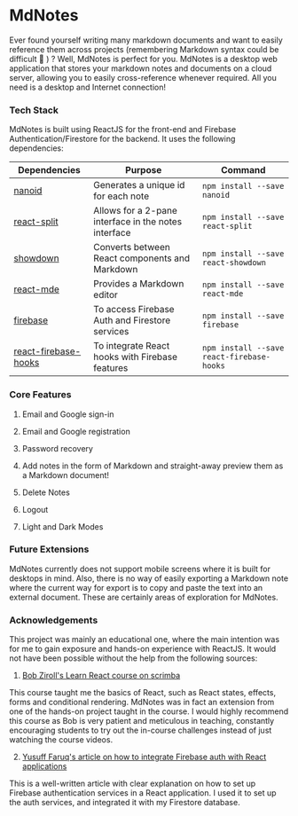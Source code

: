 # MdNotes
Ever found yourself writing many markdown documents and want to easily reference them across projects (remembering Markdown syntax could be difficult 🥲 ) ? Well, MdNotes is perfect for you. MdNotes is a desktop web application that stores your markdown notes and documents on a cloud server, allowing you to easily cross-reference whenever required. All you need is a desktop and Internet connection!

### Tech Stack
MdNotes is built using ReactJS for the front-end and Firebase Authentication/Firestore for the backend. It uses the following dependencies:

| Dependencies                                                               | Purpose                                              | Command                                   |
|----------------------------------------------------------------------------|------------------------------------------------------|-------------------------------------------|
| [nanoid](https://www.npmjs.com/package/nanoid)                             | Generates a unique id for each note                  | `npm install --save nanoid`               |
| [react-split](https://www.npmjs.com/package/react-split)                   | Allows for a 2-pane interface in the notes interface | `npm install --save react-split`          |
| [showdown](https://www.npmjs.com/package/react-showdown)                   | Converts between React components and Markdown       | `npm install --save react-showdown`       |
| [react-mde](https://www.npmjs.com/package/react-mde)                       | Provides a Markdown editor                           | `npm install --save react-mde`            |
| [firebase](https://www.npmjs.com/package/firebase)                         | To access Firebase Auth and Firestore services       | `npm install --save firebase`             |
| [react-firebase-hooks](https://www.npmjs.com/package/react-firebase-hooks) | To integrate React hooks with Firebase features      | `npm install --save react-firebase-hooks` |

### Core Features
1. Email and Google sign-in

2. Email and Google registration

3. Password recovery

4. Add notes in the form of Markdown and straight-away preview them as a Markdown document!

5. Delete Notes

6. Logout

7. Light and Dark Modes


### Future Extensions
MdNotes currently does not support mobile screens where it is built for desktops in mind. Also, there is no way of easily exporting a Markdown note where the current way for export is to copy and paste the text into an external document. These are certainly areas of exploration for MdNotes.

### Acknowledgements
This project was mainly an educational one, where the main intention was for me to gain exposure and hands-on experience with ReactJS. It would not have been possible without the help from the following sources:
1. [Bob Ziroll's Learn React course on scrimba](https://scrimba.com/learn/learnreact)

This course taught me the basics of React, such as React states, effects, forms and conditional rendering. MdNotes was in fact an extension from one of the hands-on project taught in the course. I would highly recommend this course as Bob is very patient and meticulous in teaching, constantly encouraging students to try out the in-course challenges instead of just watching the course videos.

2. [Yusuff Faruq's article on how to integrate Firebase auth with React applications](https://blog.logrocket.com/user-authentication-firebase-react-apps/)

This is a well-written article with clear explanation on how to set up Firebase authentication services in a React application. I used it to set up the auth services, and integrated it with my Firestore database.